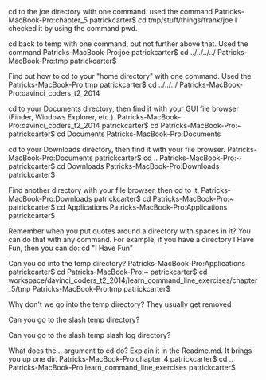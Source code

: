 cd to the joe directory with one command.
used the command Patricks-MacBook-Pro:chapter_5 patrickcarter$ cd tmp/stuff/things/frank/joe 
I checked it by using the command pwd.

cd back to temp with one command, but not further above that.
Used the command Patricks-MacBook-Pro:joe patrickcarter$ cd ../../../../
                 Patricks-MacBook-Pro:tmp patrickcarter$

Find out how to cd to your "home directory" with one command.
Used the Patricks-MacBook-Pro:tmp patrickcarter$ cd ../../../
         Patricks-MacBook-Pro:davinci_coders_t2_2014

cd to your Documents directory, then find it with your GUI file browser (Finder, Windows Explorer, etc.).
Patricks-MacBook-Pro:davinci_coders_t2_2014 patrickcarter$ cd
Patricks-MacBook-Pro:~ patrickcarter$ cd Documents
Patricks-MacBook-Pro:Documents

cd to your Downloads directory, then find it with your file browser.
Patricks-MacBook-Pro:Documents patrickcarter$ cd ..
Patricks-MacBook-Pro:~ patrickcarter$ cd Downloads
Patricks-MacBook-Pro:Downloads patrickcarter$ 

Find another directory with your file browser, then cd to it.
Patricks-MacBook-Pro:Downloads patrickcarter$ cd
Patricks-MacBook-Pro:~ patrickcarter$ cd Applications
Patricks-MacBook-Pro:Applications patrickcarter$

Remember when you put quotes around a directory with spaces in it?
You can do that with any command. 
For example, if you have a directory I Have Fun, then you can do: cd "I Have Fun"

Can you cd into the temp directory?
Patricks-MacBook-Pro:Applications patrickcarter$ cd
Patricks-MacBook-Pro:~ patrickcarter$ cd workspace/davinci_coders_t2_2014/learn_command_line_exercises/chapter_5/tmp
Patricks-MacBook-Pro:tmp patrickcarter$

Why don't we go into the temp directory?
They usually get removed

Can you go to the slash temp directory?


Can you go to the slash temp slash log directory?

What does the .. argument to cd do?  Explain it in the Readme.md.
It brings you up one dir. Patricks-MacBook-Pro:chapter_4 patrickcarter$ cd ..
Patricks-MacBook-Pro:learn_command_line_exercises patrickcarter$
